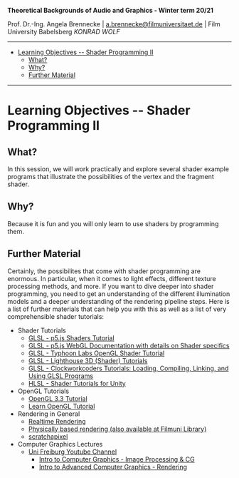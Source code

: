 <!-- ---  
title: Theoretical Backgrounds of Audio and Graphics
author: Angela Brennecke
affiliation: Film University Babelsberg KONRAD WOLF
date: Winter term 20/21
---   -->
**Theoretical Backgrounds of Audio and Graphics - Winter term 20/21**

Prof. Dr.-Ing. Angela Brennecke | a.brennecke@filmuniversitaet.de | Film University Babelsberg *KONRAD WOLF*

---

- [Learning Objectives -- Shader Programming II](#learning-objectives----shader-programming-ii)
  - [What?](#what)
  - [Why?](#why)
  - [Further Material](#further-material)

---


# Learning Objectives -- Shader Programming II

## What?

In this session, we will work practically and explore several shader example programs that illustrate the possibilities of the vertex and the fragment shader.

## Why?

Because it is fun and you will only learn to use shaders by programming them.

## Further Material

Certainly, the possibilites that come with shader programming are enormous. In particular, when it comes to light effects, different texture processing methods, and more. If you want to dive deeper into shader programming, you need to get an understanding of the different illumination models and a deeper understanding of the rendering pipeline steps. Here is a list of further materials that can help you with this as well as a list of very comprehensible shader tutorials:

- Shader Tutorials
  - [GLSL - p5.js Shaders Tutorial](https://itp-xstory.github.io/p5js-shaders/#/)
  - [GLSL - p5.js WebGL Documentation with details on Shader specifics](https://github.com/processing/p5.js/blob/main/contributor_docs/webgl_mode_architecture.md)
  - [GLSL - Typhoon Labs OpenGL Shader Tutorial](https://www.opengl.org/sdk/docs/tutorials/TyphoonLabs/)
  - [GLSL - Lighthouse 3D (Shader) Tutorials](http://www.lighthouse3d.com/tutorials/)
  - [GLSL - Clockworkcoders Tutorials: Loading, Compiling, Linking, and Using GLSL Programs](https://www.opengl.org/sdk/docs/tutorials/ClockworkCoders/loading.php)
  - [HLSL - Shader Tutorials for Unity](https://www.ronja-tutorials.com) 
- OpenGL Tutorials
  - [OpenGL 3.3 Tutorial](http://www.opengl-tutorial.org)
  - [Learn OpenGL Tutorial](https://learnopengl.com/)
- Rendering in General
  - [Realtime Rendering](http://www.realtimerendering.com)
  - [Physically based rendering (also available at Filmuni Library)](https://www.pbrt.org)
  - [scratchapixel](https://www.scratchapixel.com)
- Computer Graphics Lectures
  - [Uni Freiburg Youtube Channel](https://www.youtube.com/channel/UC61bSY1sj4zTPa38dpqgRhw/videos)
    - [Intro to Computer Graphics - Image Processing & CG](https://www.youtube.com/watch?v=E2n6NEB8fis)
    - [Intro to Advanced Computer Graphics - Rendering](https://www.youtube.com/watch?v=VFvT2wjo4uc)